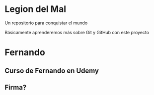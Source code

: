# Legion del Mal
Un repositorio para conquistar el mundo

Básicamente aprenderemos más sobre Git y GitHub con este proyecto


# Fernando


## Curso de Fernando en Udemy

## Firma?
